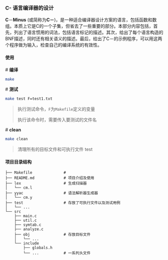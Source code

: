 ### C- 语言编译器的设计

**C**－**Minus** (或简称为**C－**)，是一种适合编译器设计方案的语言，包括函数和数组。本质上它是C的一个子集，但省去了一些重要的部分。本部分内容包括，首先，列出了语言惯用的词法，包括语言标记的描述。其次，给出了每个语言构造的BNF描述，同时还有相关语义的描述。最后，给出了C－的示例程序，可以用这两个程序做为输入，检查自己的编译系统的有效性。

#### 使用

\# **编译**

```bash
make
```

\# **测试**

```bash
make test F=test1.txt
```

> 执行测试命令，`F`为`Makefile`定义的变量
>
> 执行该命令时，需要传入要测试的文件名

\# **clean**

```bash
make clean
```

> 清理所有的目标文件和可执行文件 test



#### 项目目录结构

```
├── Makefile              # 
├── README.md             # 项目介绍及使用
├── lex                   # 生成扫描器
│   └── cm.l
├── yyac                  # 语法解析器生成器
│   └── cm.y
├── test                  # 存放了可执行文件以及测试用例
│   └── ...
└── src
    ├── main.c 
    ├──	util.c
    ├── symtab.c       
    ├── analyze.c  
    ├── obj               # 存放目标文件
    │   └── ... 
    └── include
        ├── globals.h     
        └── ...           # 一系列头文件
```

